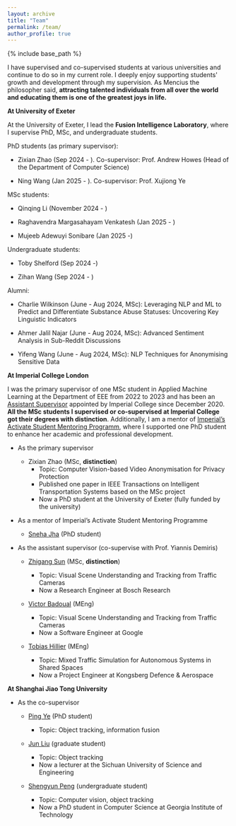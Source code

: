 ```yaml
---
layout: archive
title: "Team"
permalink: /team/
author_profile: true
---
```

{% include base_path %}

I have supervised and co-supervised students at various universities and continue to do so in my current role. I deeply enjoy supporting students' growth and development through my supervision. As Mencius the philosopher said, **attracting talented individuals from all over the world and educating them is one of the greatest joys in life.**


**At University of Exeter**

At the University of Exeter, I lead the **Fusion Intelligence Laboratory**, where I supervise PhD, MSc, and undergraduate students.

PhD students (as primary supervisor):

- Zixian Zhao (Sep 2024 - ). Co-supervisor: Prof. Andrew Howes (Head of the Department of Computer Science)

- Ning Wang (Jan 2025 - ). Co-supervisor: Prof. Xujiong Ye

MSc students:

- Qinqing Li (November 2024 - )

- Raghavendra Margasahayam Venkatesh (Jan 2025 - )

- Mujeeb Adewuyi Sonibare (Jan 2025 -)


Undergraduate students:

- Toby Shelford (Sep 2024 -)

- Zihan Wang (Sep 2024 - )

Alumni:

- Charlie Wilkinson (June - Aug 2024, MSc): Leveraging NLP and ML to Predict and Differentiate Substance Abuse Statuses: Uncovering Key Linguistic Indicators
 
- Ahmer Jalil Najar (June - Aug 2024, MSc): Advanced Sentiment Analysis in Sub-Reddit Discussions

- Yifeng Wang (June - Aug 2024, MSc): NLP Techniques for Anonymising Sensitive Data

**At Imperial College London**

I was the primary supervisor of one MSc student in Applied Machine Learning at the Department of EEE from 2022 to 2023 and has been an [Assistant Supervisor](https://www.imperial.ac.uk/students/academic-support/graduate-school/cornerstone/supervisors-guidebook/cpd/assistant-supervisors/) appointed by Imperial College since December 2020. **All the MSc students I supervised or co-supervised at Imperial College got their degrees with distinction**. Additionally, I am a mentor of [Imperial’s Activate Student Mentoring Programm](https://www.imperial.ac.uk/students/academic-support/graduate-school/wellbeing-and-support/activate-student-mentoring-programme/), where I supported one PhD student to enhance her academic and professional development.  

- As the primary supervisor

	- Zixian Zhao (MSc, **distinction**)
		- Topic: Computer Vision-based Video Anonymisation for Privacy Protection
		- Published one paper in IEEE Transactions on Intelligent Transportation Systems based on the MSc project
		- Now a PhD student at the University of Exeter (fully funded by the university)  


- As a mentor of Imperial’s Activate Student Mentoring Programme

	- [Sneha Jha](https://profiles.imperial.ac.uk/sneha.jha20) (PhD student)
	
	
- As the assistant supervisor (co-supervise with Prof.  Yiannis Demiris)

	- [Zhigang Sun](https://www.linkedin.com/in/zhigang-sun-b7390921b/?trk=people-guest_people_search-card&originalSubdomain=cn) (MSc, **distinction**)
		- Topic: Visual Scene Understanding and Tracking from Traffic Cameras
		- Now a Research Engineer at Bosch Research

	- [Victor Badoual](https://www.linkedin.com/in/victor-badoual/?originalSubdomain=uk) (MEng)
		- Topic: Visual Scene Understanding and Tracking from Traffic Cameras  
		- Now a Software Engineer at Google

	- [Tobias Hillier](https://www.linkedin.com/in/tobias-hillier/?locale=no_NO) (MEng)
		- Topic: Mixed Traffic Simulation for Autonomous Systems in Shared Spaces 	
		- Now a Project Engineer at Kongsberg Defence & Aerospace


**At Shanghai Jiao Tong University**

- As the co-supervisor

	- [Ping Ye](https://www.researchgate.net/profile/Ping-Ye-6) (PhD student)
		- Topic: Object tracking, information fusion

	- [Jun Liu](https://zxxy.suse.edu.cn/p/74/?StId=st_app_news_i_x637974583413820740) (graduate student)
		- Topic: Object tracking
		- Now a lecturer at the Sichuan University of Science and Engineering
	
	- [Shengyun Peng](https://shengyun-peng.github.io/) (undergraduate student)
		- Topic: Computer vision, object tracking
		- Now a PhD student in Computer Science at Georgia Institute of Technology